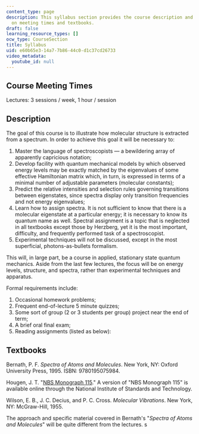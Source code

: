```yaml
---
content_type: page
description: This syllabus section provides the course description and information
  on meeting times and textbooks.
draft: false
learning_resource_types: []
ocw_type: CourseSection
title: Syllabus
uid: e60b65e3-14a7-7b86-44c0-d1c37cd26733
video_metadata:
  youtube_id: null
---
```

## Course Meeting Times

Lectures: 3 sessions / week, 1 hour / session

## Description

The goal of this course is to illustrate how molecular structure is extracted from a spectrum. In order to achieve this goal it will be necessary to:

1. Master the language of spectroscopists — a bewildering array of apparently capricious notation;
2. Develop facility with quantum mechanical models by which observed energy levels may be exactly matched by the eigenvalues of some effective Hamiltonian matrix which, in turn, is expressed in terms of a minimal number of adjustable parameters (molecular constants);
3. Predict the relative intensities and selection rules governing transitions between eigenstates, since spectra display only transition frequencies and not energy eigenvalues;
4. Learn how to assign spectra. It is not sufficient to know that there is a molecular eigenstate at a particular energy; it is necessary to know its quantum name as well. Spectral assignment is a topic that is neglected in all textbooks except those by Herzberg, yet it is the most important, difficulty, and frequently performed task of a spectroscopist.
5. Experimental techniques will not be discussed, except in the most superficial, photons-as-bullets formalism.

This will, in large part, be a course in applied, stationary state quantum mechanics. Aside from the last few lectures, the focus will be on energy levels, structure, and spectra, rather than experimental techniques and apparatus.

Formal requirements include:

1. Occasional homework problems;
2. Frequent end-of-lecture 5 minute quizzes;
3. Some sort of group (2 or 3 students per group) project near the end of term;
4. A brief oral final exam;
5. Reading assignments (listed as below):

## Textbooks

Bernath, P. F. *Spectra of Atoms and Molecules*. New York, NY: Oxford University Press, 1995. ISBN: 9780195075984.

Hougen, J. T. "[NBS Monograph 115](http://www.physics.nist.gov/Pubs/Mono115/contents.html)." A version of "NBS Monograph 115" is available online through the National Institute of Standards and Technology.

Wilson, E. B., J. C. Decius, and P. C. Cross. *Molecular Vibrations*. New York, NY: McGraw-Hill, 1955.

The approach and specific material covered in Bernath's "*Spectra of Atoms and Molecules*" will be quite different from the lectures. s